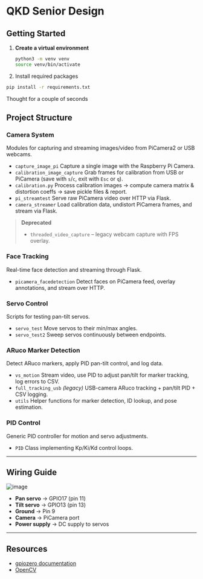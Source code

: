 # QKD Senior Design

## Getting Started


1. **Create a virtual environment**  
   ```bash
   python3 -m venv venv
   source venv/bin/activate
   ```

2. Install required packages

```bash
pip install -r requirements.txt
```

Thought for a couple of seconds



## Project Structure

### Camera System

Modules for capturing and streaming images/video from PiCamera2 or USB webcams.

* `capture_image_pi`
  Capture a single image with the Raspberry Pi Camera.
* `calibration_image_capture`
  Grab frames for calibration from USB or PiCamera (save with `s`/`c`, exit with `Esc` or `q`).
* `calibration.py`
  Process calibration images → compute camera matrix & distortion coeffs → save pickle files & report.
* `pi_streamtest`
  Serve raw PiCamera video over HTTP via Flask.
* `camera_streamer`
  Load calibration data, undistort PiCamera frames, and stream via Flask.

> **Deprecated**
>
> * `threaded_video_capture` – legacy webcam capture with FPS overlay.

### Face Tracking

Real-time face detection and streaming through Flask.

* `picamera_facedetection`
  Detect faces on PiCamera feed, overlay annotations, and stream over HTTP.

### Servo Control

Scripts for testing pan-tilt servos.

* `servo_test`
  Move servos to their min/max angles.
* `servo_test2`
  Sweep servos continuously between endpoints.

### ARuco Marker Detection

Detect ARuco markers, apply PID pan-tilt control, and log data.

* `vs_motion`
  Stream video, use PID to adjust pan/tilt for marker tracking, log errors to CSV.
* `full_tracking_usb` *(legacy)*
  USB-camera ARuco tracking + pan/tilt PID + CSV logging.
* `utils`
  Helper functions for marker detection, ID lookup, and pose estimation.

### PID Control

Generic PID controller for motion and servo adjustments.

* `PID`
  Class implementing Kp/Ki/Kd control loops.

---

## Wiring Guide
![image](https://github.com/user-attachments/assets/2eee6460-e1cd-4281-bdd4-0497255fffef)


* **Pan servo** → GPIO17 (pin 11)
* **Tilt servo** → GPIO13 (pin 13)
* **Ground** → Pin 9
* **Camera** → PiCamera port
* **Power supply** → DC supply to servos

---

## Resources

* [gpiozero documentation](https://gpiozero.readthedocs.io/en/stable/)
* [OpenCV](https://opencv.org/)

```

